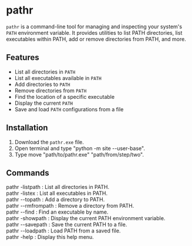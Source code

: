 # pathr

`pathr` is a command-line tool for managing and inspecting your system's `PATH` environment variable. It provides utilities to list PATH directories, list executables within PATH, add or remove directories from PATH, and more.

## Features

- List all directories in `PATH`
- List all executables available in `PATH`
- Add directories to `PATH`
- Remove directories from `PATH`
- Find the location of a specific executable
- Display the current `PATH`
- Save and load `PATH` configurations from a file

## Installation

1. Download the `pathr.exe` file.
2. Open terminal and type "python -m site --user-base".
3. Type move "path/to/pathr.exe" "path/from/step/two".

## Commands

pathr -listpath         : List all directories in PATH.  
pathr -listex           : List all executables in PATH.  
pathr --topath <path>   : Add a directory to PATH.  
pathr --rmfrompath <path>: Remove a directory from PATH.  
pathr --find <name>     : Find an executable by name.  
pathr -showpath        : Display the current PATH environment variable.  
pathr --savepath        : Save the current PATH to a file.  
pathr --loadpath <file> : Load PATH from a saved file.  
pathr -help             : Display this help menu.  
